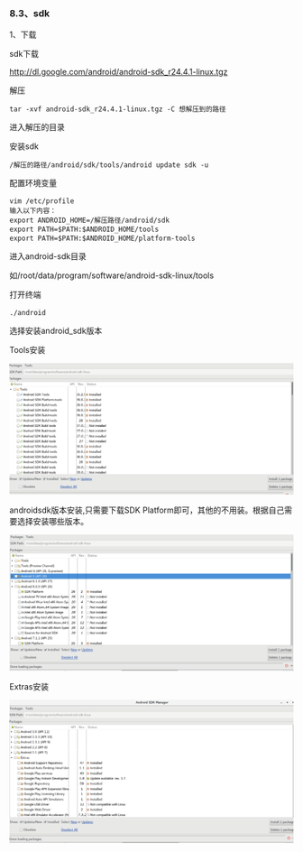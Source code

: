 ### 8.3、sdk

1、下载

sdk下载

http://dl.google.com/android/android-sdk_r24.4.1-linux.tgz

解压

```
tar -xvf android-sdk_r24.4.1-linux.tgz -C 想解压到的路径
```

进入解压的目录

安装sdk

```
/解压的路径/android/sdk/tools/android update sdk -u
```

配置环境变量

    vim /etc/profile
    输入以下内容：
    export ANDROID_HOME=/解压路径/android/sdk
    export PATH=$PATH:$ANDROID_HOME/tools
    export PATH=$PATH:$ANDROID_HOME/platform-tools
进入android-sdk目录

如/root/data/program/software/android-sdk-linux/tools

打开终端

```
./android
```

选择安装android_sdk版本

Tools安装

![](image/8.3.0.PNG)

androidsdk版本安装,只需要下载SDK Platform即可，其他的不用装。根据自己需要选择安装哪些版本。

![](image/8.3.1.PNG)

Extras安装

![](image/8.3.2.PNG)







